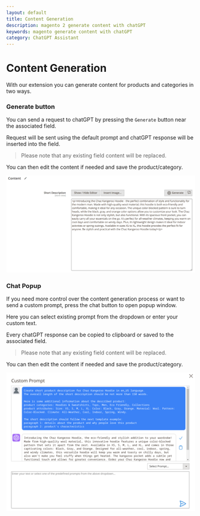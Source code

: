 ```yaml
---
layout: default
title: Content Generation
description: magento 2 generate content with chatGPT
keywords: magento generate content with chatGPT
category: ChatGPT Assistant
---
```


# Content Generation

With our extension you can generate content for products and categories in two ways.

### Generate button

You can send a request to chatGPT by pressing the `Generate` button near the associated field.

Request will be sent using the default prompt and chatGPT response will be inserted into the field.

> Please note that any existing field content will be replaced.

You can then edit the content if needed and save the product/category.

![Generate Button](/images/m2/chat-gpt-assistant/backend/generate-button.png)

### Chat Popup

If you need more control over the content generation process or want to send a custom prompt, press the chat button to open popup window.

Here you can select existing prompt from the dropdown or enter your custom text.

Every chatGPT response can be copied to clipboard or saved to the associated field.

> Please note that any existing field content will be replaced.

You can then edit the content if needed and save the product/category.

![Chat Popup](/images/m2/chat-gpt-assistant/backend/chat-popup.png)
